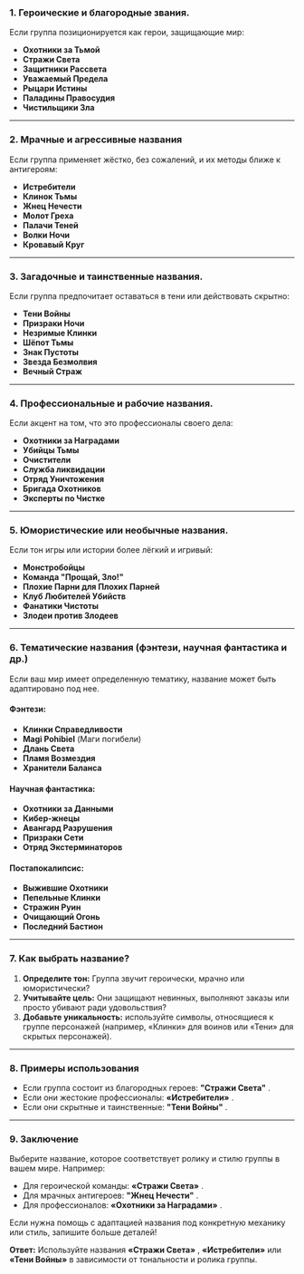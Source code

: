 ### **1. Героические и благородные звания.**

Если группа позиционируется как герои, защищающие мир:

- **Охотники за Тьмой**
- **Стражи Света**
- **Защитники Рассвета**
- **Уважаемый Предела**
- **Рыцари Истины**
- **Паладины Правосудия**
- **Чистильщики Зла**

---

### **2. Мрачные и агрессивные названия**

Если группа применяет жёстко, без сожалений, и их методы ближе к антигероям:

- **Истребители**
- **Клинок Тьмы**
- **Жнец Нечести**
- **Молот Греха**
- **Палачи Теней**
- **Волки Ночи**
- **Кровавый Круг**

---

### **3. Загадочные и таинственные названия.**

Если группа предпочитает оставаться в тени или действовать скрытно:

- **Тени Войны**
- **Призраки Ночи**
- **Незримые Клинки**
- **Шёпот Тьмы**
- **Знак Пустоты**
- **Звезда Безмолвия**
- **Вечный Страж**

---

### **4. Профессиональные и рабочие названия.**

Если акцент на том, что это профессионалы своего дела:

- **Охотники за Наградами**
- **Убийцы Тьмы**
- **Очистители**
- **Служба ликвидации**
- **Отряд Уничтожения**
- **Бригада Охотников**
- **Эксперты по Чистке**

---

### **5. Юмористические или необычные названия.**

Если тон игры или истории более лёгкий и игривый:

- **Монстробойцы**
- **Команда "Прощай, Зло!"**
- **Плохие Парни для Плохих Парней**
- **Клуб Любителей Убийств**
- **Фанатики Чистоты**
- **Злодеи против Злодеев**

---

### **6. Тематические названия (фэнтези, научная фантастика и др.)**

Если ваш мир имеет определенную тематику, название может быть адаптировано под нее.

#### **Фэнтези:**

- **Клинки Справедливости**
- **Magi Pohibiel** (Маги погибели)
- **Длань Света**
- **Пламя Возмездия**
- **Хранители Баланса**

#### **Научная фантастика:**

- **Охотники за Данными**
- **Кибер-жнецы**
- **Авангард Разрушения**
- **Призраки Сети**
- **Отряд Экстерминаторов**

#### **Постапокалипсис:**

- **Выжившие Охотники**
- **Пепельные Клинки**
- **Стражин Руин**
- **Очищающий Огонь**
- **Последний Бастион**

---

### **7. Как выбрать название?**

1. **Определите тон:** Группа звучит героически, мрачно или юмористически?
2. **Учитывайте цель:** Они защищают невинных, выполняют заказы или просто убивают ради удовольствия?
3. **Добавьте уникальность:** используйте символы, относящиеся к группе персонажей (например, «Клинки» для воинов или «Тени» для скрытых персонажей).

---

### **8. Примеры использования**

- Если группа состоит из благородных героев: **"Стражи Света"** .
- Если они жестокие профессионалы: **«Истребители»** .
- Если они скрытные и таинственные: **"Тени Войны"** .

---

### **9. Заключение**

Выберите название, которое соответствует ролику и стилю группы в вашем мире. Например:

- Для героической команды: **«Стражи Света»** .
- Для мрачных антигероев: **"Жнец Нечести"** .
- Для профессионалов: **«Охотники за Наградами»** .

Если нужна помощь с адаптацией названия под конкретную механику или стиль, запишите больше деталей!

**Ответ:** Используйте названия **«Стражи Света»** , **«Истребители»** или **«Тени Войны»** в зависимости от тональности и ролика группы.